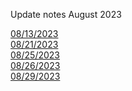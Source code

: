 Update notes August 2023

[08/13/2023](./08-13-2023/08-13-2023.md)
<br>
[08/21/2023](./08-21-2023/08-21-2023.md)
<br>
[08/25/2023](./08-25-2023/08-25-2023.md)
<br>
[08/26/2023](./08-26-2023/08-26-2023.md)
<br>
[08/29/2023](./08-29-2023/08-29-2023.md)
